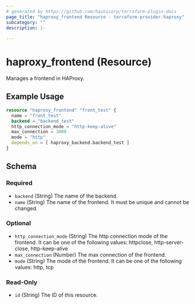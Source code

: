 ```yaml
---
# generated by https://github.com/hashicorp/terraform-plugin-docs
page_title: "haproxy_frontend Resource - terraform-provider-haproxy"
subcategory: ""
description: |-
  
---
```


# haproxy_frontend (Resource)

Manages a frontend in HAProxy.

## Example Usage

```terraform
resource "haproxy_frontend" "front_test" {
  name = "front_test"
  backend = "backend_test"
  http_connection_mode = "http-keep-alive"
  max_connection = 3000
  mode = "http"
  depends_on = [ haproxy_backend.backend_test ]
}
```

<!-- schema generated by tfplugindocs -->
## Schema

### Required

- `backend` (String) The name of the backend.
- `name` (String) The name of the frontend. It must be unique and cannot be changed.

### Optional

- `http_connection_mode` (String) The http connection mode of the frontend. It can be one of the following values: httpclose, http-server-close, http-keep-alive
- `max_connection` (Number) The max connection of the frontend.
- `mode` (String) The mode of the frontend. It can be one of the following values: http, tcp

### Read-Only

- `id` (String) The ID of this resource.
